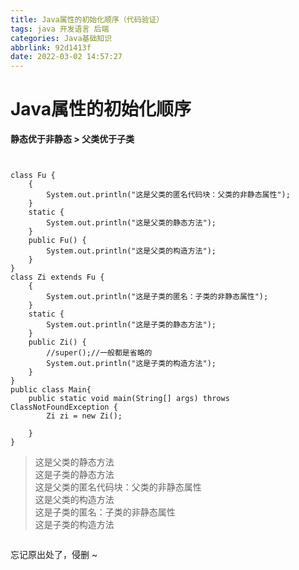 ```yaml
---
title: Java属性的初始化顺序（代码验证）
tags: java 开发语言 后端
categories: Java基础知识
abbrlink: 92d1413f
date: 2022-03-02 14:57:27
---
```


<!--more-->

<h1 id="d3o1t">Java属性的初始化顺序</h1>

<p id="u2be9c644"><strong>静态优于非静态 &gt; 父类优于子类</strong></p>

<p></p>

<pre>
<code class="language-java">

class Fu {
    {
        System.out.println("这是父类的匿名代码块：父类的非静态属性");
    }
    static {
        System.out.println("这是父类的静态方法");
    }
    public Fu() {
        System.out.println("这是父类的构造方法");
    }
}
class Zi extends Fu {
    {
        System.out.println("这是子类的匿名：子类的非静态属性");
    }
    static {
        System.out.println("这是子类的静态方法");
    }
    public Zi() {
        //super();//一般都是省略的
        System.out.println("这是子类的构造方法");
    }
}
public class Main{
    public static void main(String[] args) throws ClassNotFoundException {
        Zi zi = new Zi();

    }
}</code></pre>

<blockquote>
<pre id="v3O6I">
这是父类的静态方法
这是子类的静态方法
这是父类的匿名代码块：父类的非静态属性
这是父类的构造方法
这是子类的匿名：子类的非静态属性
这是子类的构造方法
</pre>
</blockquote>

<p style="text-align:center;"><img alt="" src="https://img-blog.csdnimg.cn/img_convert/4d16e25f37ec2936c150e38f4f6081fb.png" /></p>

<p>忘记原出处了，侵删 ~</p>
